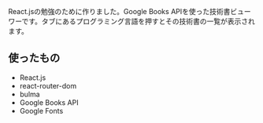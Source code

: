 React.jsの勉強のために作りました。Google Books APIを使った技術書ビューワーです。タブにあるプログラミング言語を押すとその技術書の一覧が表示されます。

## 使ったもの
- React.js
- react-router-dom
- bulma
- Google Books API
- Google Fonts